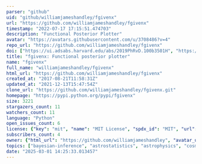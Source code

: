 ```yaml
---
parser: "github"
uid: "github/williamjameshandley/fgivenx"
url: "https://github.com/williamjameshandley/fgivenx"
timestamp: "2022-07-17 17:15:51.474703"
description: "Functional Posterior Plotter"
avatar: "https://avatars.githubusercontent.com/u/3708486?v=4"
repo_url: "https://github.com/williamjameshandley/fgivenx"
doi: ["https://ui.adsabs.harvard.edu/abs/2019PhRvD.100b3501H", "https://ui.adsabs.harvard.edu/abs/2018JOSS....3..849H", "https://ui.adsabs.harvard.edu/abs/2019ascl.soft09014H/abstract"]
title: "fgivenx: Functional posterior plotter"
name: "fgivenx"
full_name: "williamjameshandley/fgivenx"
html_url: "https://github.com/williamjameshandley/fgivenx"
created_at: "2017-08-21T11:58:31Z"
updated_at: "2021-12-13T15:47:54Z"
clone_url: "https://github.com/williamjameshandley/fgivenx.git"
homepage: "https://pypi.python.org/pypi/fgivenx"
size: 3221
stargazers_count: 11
watchers_count: 11
language: "Python"
open_issues_count: 6
license: {"key": "mit", "name": "MIT License", "spdx_id": "MIT", "url": "https://api.github.com/licenses/mit", "node_id": "MDc6TGljZW5zZTEz"}
subscribers_count: 4
owner: {"html_url": "https://github.com/williamjameshandley", "avatar_url": "https://avatars.githubusercontent.com/u/3708486?v=4", "login": "williamjameshandley", "type": "User"}
topics: ["bayesian-inference", "astrostatistics", "astrophysics", "cosmology", "statistics", "matplotlib", "plotting"]
date: "2025-03-01 14:25:33.013457"
---
```

